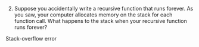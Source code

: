 2. Suppose you accidentally write a recursive function that runs forever. As you saw, your computer allocates memory on the stack for each function call. What happens to the stack when your recursive function runs forever?

Stack-overflow error
